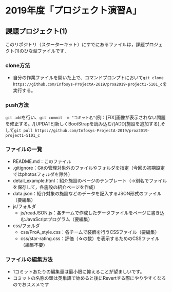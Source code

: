 # 2019年度「プロジェクト演習A」
## 課題プロジェクト(1)

このリポジトリ（スターターキット）にすでにあるファイルは，課題プロジェクト(1)のひな型ファイルです．

### clone方法
- 自分の作業ファイルを開いた上で、コマンドプロンプトにおいて``git clone https://github.com/Infosys-ProjectA-2019/proa2019-project1-5101_c``を実行する。

### push方法
``git add``を行い、``git commit -m "コミット名"``(例：[FIX]画像が表示されない問題を修正する。/[UPDATE]新しくBootStrapを読み込む/[ADD]施設を追加する),そして``git pull https://github.com/Infosys-ProjectA-2019/proa2019-project1-5101_c``

### ファイルの一覧
- README.md：このファイル
- .gitignore：Gitの管理対象外のファイルやフォルダを指定（今回の初期設定ではphotosフォルダを除外）
- detail_example.html：紹介施設のページのテンプレート（→別名でファイルを保存して，各施設の紹介ページを作成）
- data.json：紹介対象の施設などのデータを記入するJSON形式のファイル（要編集）
- js/フォルダ
  - js/readJSON.js：各チームで作成したデータファイルをページに書き込むJavaScriptプログラム（要編集）
- css/フォルダ
  - css/ProA_style.css：各チームで装飾を行うCSSファイル（要編集）
  - css/star-rating.css：評価（☆の数）を表示するためのCSSファイル（編集不要）

### ファイルの編集方法
- 1コミットあたりの編集量は最小限に抑えることが望ましいです。
- コミットの名称の頭は英単語で始めると後にRevertする際にやりやすくなるのでおススメです
